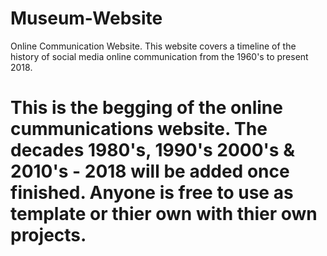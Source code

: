 # Museum-Website
Online Communication Website. This website covers a timeline of the history of social media online communication from the 1960's to present 2018. 
# This is the begging of the online cummunications website. The decades 1980's, 1990's 2000's & 2010's - 2018 will be added once finished. Anyone is free to use as template or thier own with thier own projects. 
